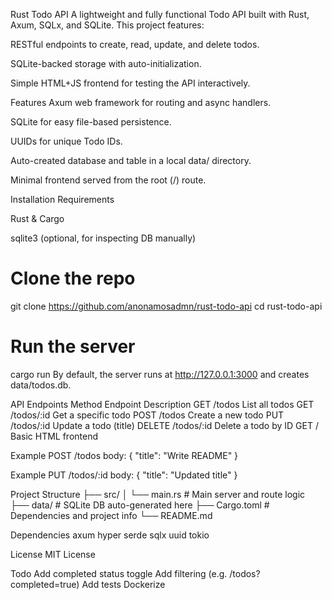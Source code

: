 Rust Todo API
A lightweight and fully functional Todo API built with Rust, Axum, SQLx, and SQLite. This project features:

RESTful endpoints to create, read, update, and delete todos.

SQLite-backed storage with auto-initialization.

Simple HTML+JS frontend for testing the API interactively.


Features
Axum web framework for routing and async handlers.

SQLite for easy file-based persistence.

UUIDs for unique Todo IDs.

Auto-created database and table in a local data/ directory.

Minimal frontend served from the root (/) route.


Installation
Requirements

Rust & Cargo

sqlite3 (optional, for inspecting DB manually)


# Clone the repo
git clone https://github.com/anonamosadmn/rust-todo-api
cd rust-todo-api


# Run the server
cargo run
By default, the server runs at http://127.0.0.1:3000 and creates data/todos.db.


API Endpoints
Method	Endpoint	Description
GET	/todos	List all todos
GET	/todos/:id	Get a specific todo
POST	/todos	Create a new todo
PUT	/todos/:id	Update a todo (title)
DELETE	/todos/:id	Delete a todo by ID
GET	/	Basic HTML frontend


Example POST /todos body:
{
  "title": "Write README"
}

Example PUT /todos/:id body:
{
  "title": "Updated title"
}

Project Structure
├── src/
│   └── main.rs         # Main server and route logic
├── data/               # SQLite DB auto-generated here
├── Cargo.toml          # Dependencies and project info
└── README.md

Dependencies
axum
hyper
serde
sqlx
uuid
tokio

License
MIT License

Todo
 Add completed status toggle
 Add filtering (e.g. /todos?completed=true)
 Add tests
 Dockerize
